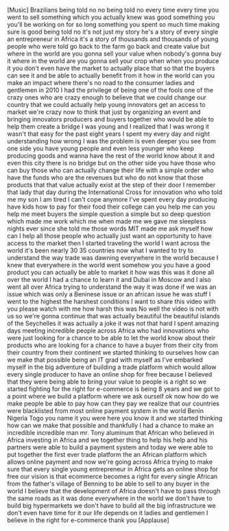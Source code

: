 
[Music]
Brazilians being told no no being told
no every time every time you went to
sell something which you actually knew
was good
something you you&#39;ll be working on for
so long something you spent so much time
making sure is good being told no it&#39;s
not just my story
he&#39;s a story of every single an
entrepreneur in Africa it&#39;s a story of
thousands and thousands of young people
who were told go back to the farm
go back and create value but where in
the world are you gonna sell your value
when nobody&#39;s gonna buy it where in the
world are you gonna sell your crop when
when you produce it you don&#39;t even have
the market to actually place that so
that the buyers can see it and be able
to actually benefit from it how in the
world can you make an impact where
there&#39;s no road to the consumer
ladies and gentlemen in 2010 I had the
privilege of being one of the fools one
of the crazy ones who are crazy enough
to believe that we could change our
country that we could actually help
young innovators get an access to market
we&#39;re crazy now to think that just by
organizing an event and bringing
innovators producers and buyers together
who would be able to help them create a
bridge I was young and I realized that I
was wrong
it wasn&#39;t that easy for the past eight
years I spent my every day and night
understanding how wrong I was the
problem is even deeper you see from one
side you have young people and even less
younger who keep producing goods and
wanna have the rest of the world know
about it
and even this city there is no bridge
but on the other side you have those who
can buy those who can actually change
their life with a simple order who have
the funds who are the revenues but who
do not know that those products that
that value actually exist at the step of
their door
I remember that lady that day during the
International Cross for innovation who
who told me my son
I am tired I can&#39;t cope anymore I&#39;ve
spent every day producing have kids how
to pay for their food their college can
you help me can you help me meet buyers
the simple question
a simple but so deep question which made
me work which me when made me
we gave me sleepless nights ever since
she told me those words MIT made me ask
myself how can I help all those people
who actually just want an opportunity to
have access to the market then I started
traveling the world I want across the
world it&#39;s been nearly 30 35 countries
now what I wanted to try to understand
the way trade was dawning everywhere in
the world because I knew that everywhere
in the world went somehow you you have a
good product you can actually be able to
market it how was this was it done all
over the world I had a chance to learn
it and Dubai in Moscow and I also went
all over Africa trying to understand the
way it was done if we was an issue which
was only a Beninese issue or an african
issue
he was stuff I went to the highest the
harshest conditions I want to share this
video with you please watch with me how
harsh this was
No
well the video is not with us so we&#39;re
gonna continue that was actually
beautiful the beautiful islands of the
Seychelles it was actually a joke it was
not that hard I spent amazing days
meeting incredible people across Africa
who had innovations who were just
looking for a chance to be able to let
the world know about their products who
are looking for a chance to have a buyer
from their city from their country from
their continent we started thinking to
ourselves how can we make that possible
being an IT grad with myself as I&#39;ve
embarked myself in the big adventure of
building a trade platform which would
allow every single producer to have an
online shop for free because I believed
that they were being able to bring your
value to people is a right so we started
fighting for the right for e-commerce is
being 8 years and we got to a point
where we build a platform where we ask
ourself ok now how do we make people be
able to pay how can they pay we realize
that our countries were blacklisted from
most online payment system in the world
Benin Nigeria Togo
you name it you were here you know it
and we started thinking how can we make
that possible and thankfully I had a
chance to make an incredible incredible
man mr. Tony aluminum that African who
believed in Africa investing in Africa
and we together thing to help his help
and his partners were able to build a
payment system and today we were able to
put together the first ever trade
platform the an African platform which
allows online payment and now we&#39;re
going across Africa trying to make sure
that every single young entrepreneur in
Africa gets an online shop for free our
vision is that ecommerce becomes a right
for every single African from the
father&#39;s village of Benning
to be able to sell to any buyer in the
world I believe that the development of
Africa doesn&#39;t have to pass through the
same roads as it was done everywhere in
the world we don&#39;t have to build big
hypermarkets we don&#39;t have to build all
the big infrastructure we don&#39;t even
have time for it our life depends on it
ladies and gentlemen I believe in the
right for e-commerce thank you
[Applause]
